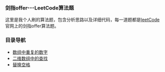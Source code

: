 
### 剑指offer---LeetCode算法题

这里是我个人刷的算法题，包含分析思路以及详细代码，每一道题都是[leetCode](https://leetcode-cn.com/)官网上的剑指offer算法题。


### 目录导航

+ [数组中重复的数字](/codes/findRepeatNumber.md)
+ [二维数组中的查找](/codes/findNumberIn2DArray.md)
+ [替换空格](/codes/replaceSpace.md)